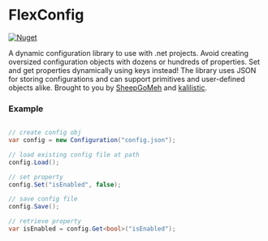 # FlexConfig
[![Nuget](https://img.shields.io/nuget/v/FlexConfig)](https://www.nuget.org/packages/FlexConfig/)

A dynamic configuration library to use with .net projects. Avoid creating oversized configuration objects with dozens or hundreds of properties. Set and get properties dynamically using keys instead! The library uses JSON for storing configurations and can support primitives and user-defined objects alike. Brought to you by [SheepGoMeh](https://github.com/SheepGoMeh) and [kalilistic](https://github.com/kalilistic).

### Example

```csharp

// create config obj
var config = new Configuration("config.json");

// load existing config file at path
config.Load();

// set property
config.Set("isEnabled", false);

// save config file
config.Save();

// retrieve property
var isEnabled = config.Get<bool>("isEnabled");

```
